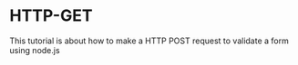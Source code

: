# HTTP-GET 
This tutorial is about how to make a HTTP POST request to validate a form using node.js
